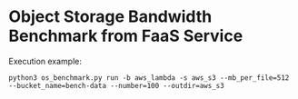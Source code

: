 # Object Storage Bandwidth Benchmark from FaaS Service

Execution example:

```
python3 os_benchmark.py run -b aws_lambda -s aws_s3 --mb_per_file=512 --bucket_name=bench-data --number=100 --outdir=aws_s3
```
